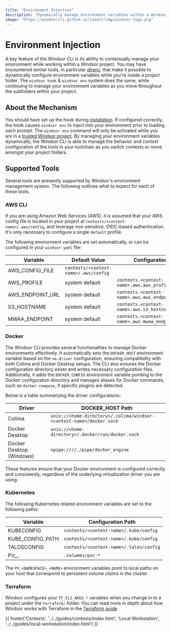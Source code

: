 ```yaml
---
title: "Environment Injection"
description: "Dynamically manage environment variables within a Windsor project using the Windsor CLI."
image: "https://windsorcli.github.io/latest/img/windsor-logo.png"
---
```

# Environment Injection
A key feature of the Windsor CLI is its ability to contextually manage your environment while working within a Windsor project. You may have encountered similar tools, in particular [direnv](https://github.com/direnv/direnv), that make it possible to dynamically configure environment variables while you're inside a project folder. The `windsor hook` & `windsor env` system does the same, while continuing to manage your environment variables as you move throughout the subfolders within your project.

## About the Mechanism
You should have set up the hook during [installation](../install.md). If configured correctly, the hook causes `windsor env` to inject into your environment prior to loading each prompt. The `windsor env` command will only be activated while you are in a [trusted Windsor project](../security/trusted-folders.md). By managing your environment variables dynamically, the Windsor CLI is able to manage the behavior and context configuration of the tools in your toolchain as you switch contexts or move amongst your project folders.

## Supported Tools
Several tools are presently supported by Windsor's environment management system. The following outlines what to expect for each of these tools.

### AWS CLI
If you are using Amazon Web Services (AWS), it is assumed that your AWS config file is located in your project at `contexts/<context-name>/.aws/config`, and leverage non-sensitive, OIDC-based authentication. It's only necessary to configure a single `default` profile.

The following environment variables are set automatically, or can be configured in your `windsor.yaml` file:

| Variable         | Default Value                          | Configuration                                      |
|------------------|----------------------------------------|----------------------------------------------------|
| AWS_CONFIG_FILE  | `contexts/<context-name>/.aws/config`  |                                                    |
| AWS_PROFILE      | system default                         | `contexts.<context-name>.aws.aws_profile`          |
| AWS_ENDPOINT_URL | system default                         | `contexts.<context-name>.aws.aws_endpoint_url`     |
| S3_HOSTNAME      | system default                         | `contexts.<context-name>.aws.s3_hostname`          |
| MWAA_ENDPOINT    | system default                         | `contexts.<context-name>.aws.mwaa_endpoint`        |

### Docker
The Windsor CLI provides several functionalities to manage Docker environments effectively. It automatically sets the `DOCKER_HOST` environment variable based on the `vm.driver` configuration, ensuring compatibility with both Colima and Docker Desktop setups. The CLI also ensures the Docker configuration directory exists and writes necessary configuration files. Additionally, it adds the `DOCKER_CONFIG` environment variable pointing to the Docker configuration directory and manages aliases for Docker commands, such as `docker-compose`, if specific plugins are detected.

Below is a table summarizing the driver configurations:

| Driver                  | DOCKER_HOST Path                                                      |
|-------------------------|-----------------------------------------------------------------------|
| Colima                  | `unix://<home-directory>/.colima/windsor-<context-name>/docker.sock`  |
| Docker Desktop | `unix://<home-directory>/.docker/run/docker.sock`                              |
| Docker Desktop (Windows) | `npipe:////./pipe/docker_engine`                                     |

These features ensure that your Docker environment is configured correctly and consistently, regardless of the underlying virtualization driver you are using.

### Kubernetes
The following Kubernetes related environment variables are set to the following paths:

| Variable            | Configuration Path                          |
|---------------------|---------------------------------------------|
| KUBECONFIG          | `contexts/<context-name>/.kube/config`      |
| KUBE_CONFIG_PATH    | `contexts/<context-name>/.kube/config`      |
| TALOSCONFIG         | `contexts/<context-name>/.talos/config`     |
| PV_<NAMESPACE>_<NAME> | `.volumes/pvc-*`                          |

The `PV_<NAMESPACE>_<NAME>` environment variables point to local paths on your host that correspond to persistent volume claims in the cluster.

### Terraform
Windsor configures your `TF_CLI_ARGS_*` variables when you change in to a project under the `terraform/` folder. You can read more in depth about how Windsor works with Terraform in the [Terraform guide](terraform.md).


<div>
  {{ footer('Contexts', '../../guides/contexts/index.html', 'Local Workstation', '../../guides/local-workstation/index.html') }}
</div>

<script>
  document.getElementById('previousButton').addEventListener('click', function() {
    window.location.href = '../../guides/contexts/index.html'; 
  });
  document.getElementById('nextButton').addEventListener('click', function() {
    window.location.href = '../../guides/local-workstation/index.html'; 
  });
</script>
